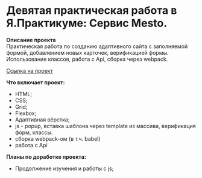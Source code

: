 # Девятая практическая работа в Я.Практикуме: Сервис Mesto.

**Описание проекта**  
Практическая работа по созданию адаптивного сайта с заполняемой формой, добавлением новых карточек, верификацией формы. Использование классов, работа с Api, сборка через webpack.

[Ссылка на проект](https://leonid-dolgodvorov.github.io/mesto/index.html) 

**Что включает проект:**

* HTML;
* CSS;
* Grid;
* Flexbox;
* Адаптивная вёрстка;
* js - popup, вставка шаблона через template из массива, верификация форм, классы.
* сборка webpack-ом (в т.ч. babel)
* работа с Api

**Планы по доработке проекта:**

* Продолжение изучения и работы с js;